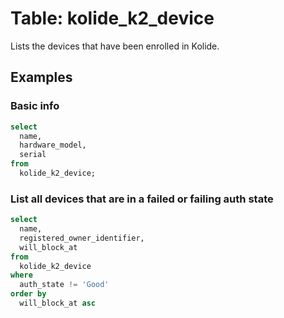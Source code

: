# Table: kolide_k2_device

Lists the devices that have been enrolled in Kolide.

## Examples

### Basic info

```sql
select
  name,
  hardware_model,
  serial
from
  kolide_k2_device;
```

### List all devices that are in a failed or failing auth state

```sql
select
  name,
  registered_owner_identifier,
  will_block_at
from
  kolide_k2_device
where
  auth_state != 'Good'
order by
  will_block_at asc